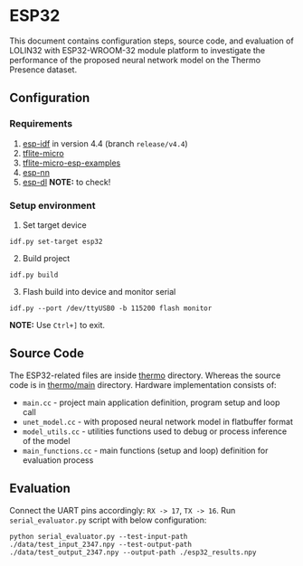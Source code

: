 # ESP32

This document contains configuration steps, source code, and evaluation of LOLIN32 with ESP32-WROOM-32 module platform to investigate the performance of the proposed neural network model on the Thermo Presence dataset.

## Configuration

### Requirements

1. [esp-idf](https://github.com/espressif/esp-idf) in version 4.4 (branch `release/v4.4`)
2. [tflite-micro](https://github.com/tensorflow/tflite-micro)
3. [tflite-micro-esp-examples ](https://github.com/espressif/tflite-micro-esp-examples)
4. [esp-nn](https://github.com/espressif/esp-nn)
5. [esp-dl](https://www.espressif.com/en/news/ESP-DL) **NOTE:** to check!

### Setup environment

1. Set target device
```console
idf.py set-target esp32
```

2. Build project
```console
idf.py build
```

3. Flash build into device and monitor serial
```console
idf.py --port /dev/ttyUSB0 -b 115200 flash monitor
```

**NOTE:** Use `Ctrl+]` to exit.

## Source Code

The ESP32-related files are inside [thermo](./thermo) directory. Whereas the source code is in [thermo/main](./thermo/main) directory. Hardware implementation consists of:
- `main.cc` - project main application definition, program setup and loop call
- `unet_model.cc` - with proposed neural network model in flatbuffer format
- `model_utils.cc` - utilities functions used to debug or process inference of the model 
- `main_functions.cc` - main functions (setup and loop) definition for evaluation process

## Evaluation

Connect the UART pins accordingly: `RX -> 17`, `TX -> 16`. Run `serial_evaluator.py` script with below configuration:

```console
python serial_evaluator.py --test-input-path ./data/test_input_2347.npy --test-output-path ./data/test_output_2347.npy --output-path ./esp32_results.npy
```
